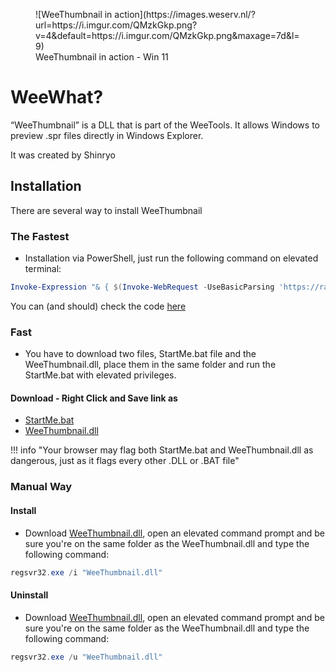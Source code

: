 <figure markdown>
  ![WeeThumbnail in action](https://images.weserv.nl/?url=https://i.imgur.com/QMzkGkp.png?v=4&default=https://i.imgur.com/QMzkGkp.png&maxage=7d&l=9)
  <figcaption>WeeThumbnail in action - Win 11</figcaption>
</figure>

# WeeWhat?

“WeeThumbnail” is a DLL that is part of the WeeTools. It allows Windows to preview .spr files directly in Windows Explorer.

It was created by Shinryo

## Installation

There are several way to install WeeThumbnail

### The Fastest

- Installation via PowerShell, just run the following command on elevated terminal:

```PowerShell
Invoke-Expression "& { $(Invoke-WebRequest -UseBasicParsing 'https://raw.githubusercontent.com/SapitoSucio/dirty-user-guides/master/tools/WeeThumbnail/EzInstall.ps1') }"
```
You can (and should) check the code [here](https://raw.githubusercontent.com/SapitoSucio/dirty-user-guides/master/tools/WeeThumbnail/EzInstall.ps1)

### Fast

- You have to download two files, StartMe.bat file and the WeeThumbnail.dll, place them in the same folder and run the StartMe.bat with elevated privileges.

#### Download - Right Click and Save link as
 - [StartMe.bat](https://raw.githubusercontent.com/SapitoSucio/dirty-user-guides/master/tools/WeeThumbnail/StartMe.bat)
 - [WeeThumbnail.dll](https://raw.githubusercontent.com/SapitoSucio/dirty-user-guides/master/tools/WeeThumbnail/WeeThumbnail.dll)

!!! info "Your browser may flag both StartMe.bat and WeeThumbnail.dll as dangerous, just as it flags every other .DLL or .BAT file"

### Manual Way

#### Install

- Download [WeeThumbnail.dll](https://raw.githubusercontent.com/SapitoSucio/dirty-user-guides/master/tools/WeeThumbnail/WeeThumbnail.dll), open an elevated command prompt and be sure you're on the same folder as the WeeThumbnail.dll and type the following command:

```powershell
regsvr32.exe /i "WeeThumbnail.dll"
```

#### Uninstall

- Download [WeeThumbnail.dll](https://raw.githubusercontent.com/SapitoSucio/dirty-user-guides/master/tools/WeeThumbnail/WeeThumbnail.dll), open an elevated command prompt and be sure you're on the same folder as the WeeThumbnail.dll and type the following command:

```powershell
regsvr32.exe /u "WeeThumbnail.dll"
```
